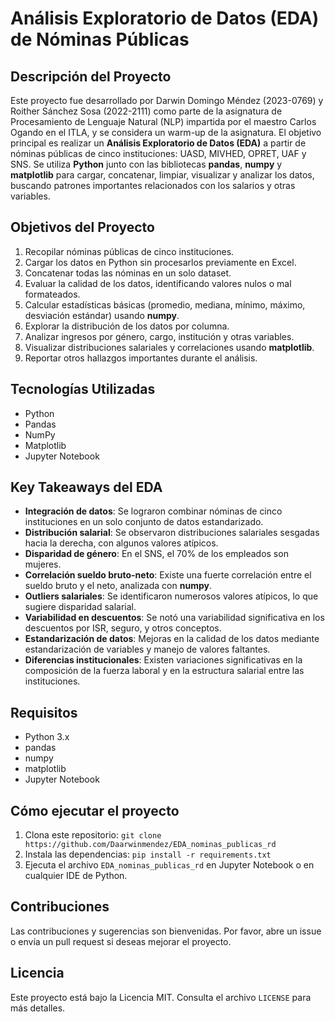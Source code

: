 # Análisis Exploratorio de Datos (EDA) de Nóminas Públicas

## Descripción del Proyecto
Este proyecto fue desarrollado por Darwin Domingo Méndez (2023-0769) y Roither Sánchez Sosa (2022-2111) como parte de la asignatura de Procesamiento de Lenguaje Natural (NLP) impartida por el maestro Carlos Ogando en el ITLA, y se considera un warm-up de la asignatura. El objetivo principal es realizar un **Análisis Exploratorio de Datos (EDA)** a partir de nóminas públicas de cinco instituciones: UASD, MIVHED, OPRET, UAF y SNS. Se utiliza **Python** junto con las bibliotecas **pandas**, **numpy** y **matplotlib** para cargar, concatenar, limpiar, visualizar y analizar los datos, buscando patrones importantes relacionados con los salarios y otras variables.

## Objetivos del Proyecto
1. Recopilar nóminas públicas de cinco instituciones.
2. Cargar los datos en Python sin procesarlos previamente en Excel.
3. Concatenar todas las nóminas en un solo dataset.
4. Evaluar la calidad de los datos, identificando valores nulos o mal formateados.
5. Calcular estadísticas básicas (promedio, mediana, mínimo, máximo, desviación estándar) usando **numpy**.
6. Explorar la distribución de los datos por columna.
7. Analizar ingresos por género, cargo, institución y otras variables.
8. Visualizar distribuciones salariales y correlaciones usando **matplotlib**.
9. Reportar otros hallazgos importantes durante el análisis.

## Tecnologías Utilizadas
- Python
- Pandas
- NumPy
- Matplotlib
- Jupyter Notebook

## Key Takeaways del EDA
- **Integración de datos**: Se lograron combinar nóminas de cinco instituciones en un solo conjunto de datos estandarizado.
- **Distribución salarial**: Se observaron distribuciones salariales sesgadas hacia la derecha, con algunos valores atípicos.
- **Disparidad de género**: En el SNS, el 70% de los empleados son mujeres.
- **Correlación sueldo bruto-neto**: Existe una fuerte correlación entre el sueldo bruto y el neto, analizada con **numpy**.
- **Outliers salariales**: Se identificaron numerosos valores atípicos, lo que sugiere disparidad salarial.
- **Variabilidad en descuentos**: Se notó una variabilidad significativa en los descuentos por ISR, seguro, y otros conceptos.
- **Estandarización de datos**: Mejoras en la calidad de los datos mediante estandarización de variables y manejo de valores faltantes.
- **Diferencias institucionales**: Existen variaciones significativas en la composición de la fuerza laboral y en la estructura salarial entre las instituciones.

## Requisitos
- Python 3.x
- pandas
- numpy
- matplotlib
- Jupyter Notebook

## Cómo ejecutar el proyecto
1. Clona este repositorio: `git clone https://github.com/Daarwinmendez/EDA_nominas_publicas_rd`
2. Instala las dependencias: `pip install -r requirements.txt`
3. Ejecuta el archivo `EDA_nominas_publicas_rd` en Jupyter Notebook o en cualquier IDE de Python.

## Contribuciones
Las contribuciones y sugerencias son bienvenidas. Por favor, abre un issue o envía un pull request si deseas mejorar el proyecto.

## Licencia
Este proyecto está bajo la Licencia MIT. Consulta el archivo `LICENSE` para más detalles.

